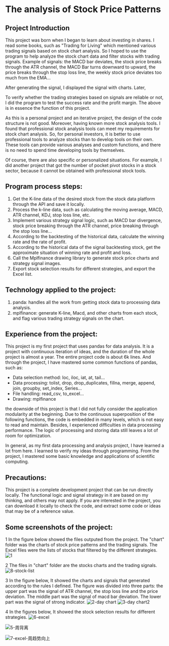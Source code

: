 
# The analysis of Stock Price Patterns

## **Project Introduction**

This project was born when I began to learn about investing in shares. I read some books, such as "Trading for Living" which mentioned various trading signals based on stock chart analysis. So I hoped to use the program to help analyze the stock chart data and filter stocks with trading signals. Example of signals: the MACD bar deviates, the stock price breaks through the ATR channel, the MACD Bar turns downward to upward, the price breaks through the stop loss line, the weekly stock price deviates too much from the EMA...

After generating the signal, I displayed the signal with charts. Later,

To verify whether the trading strategies based on signals are reliable or not, I did the program to test the success rate and the profit margin. The above is in essence the function of this project.

As this is a personal project and an iterative project, the design of the code structure is not good. Moreover, having known more stock analysis tools. I found that professional stock analysis tools can meet my requirements for stock chart analysis. So, for personal investors, it is better to use professional tools to analyze stocks than to develop tools on their own. These tools can provide various analyses and custom functions, and there is no need to spend time developing tools by themselves.

Of course, there are also specific or personalized situations. For example, I did another project that got the number of pocket pivot stocks in a stock sector, because it cannot be obtained with professional stock tools.

## **Program process steps:**

1. Get the K-line data of the desired stock from the stock data platform through the API and save it locally.
2. Process the k-line data, such as calculating the moving average, MACD, ATR channel, KDJ, stop loss line, etc.
3. Implement various strategy signal logic, such as MACD bar divergence, stock price breaking through the ATR channel, price breaking through the stop loss line…
4. According to the backtesting of the historical data, calculate the winning rate and the rate of profit.
5. According to the historical data of the signal backtesting stock, get the approximate situation of winning rate and profit and loss.
6. Call the Mplfinance drawing library to generate stock price charts and strategy signal images.
7. Export stock selection results for different strategies, and export the Excel list.

## **Technology applied to the project:**

1. panda: handles all the work from getting stock data to processing data analysis.
2. mplfinance: generate K-line, Macd, and other charts from each stock, and flag various trading strategy signals on the chart.

## **Experience from the project:**

This project is my first project that uses pandas for data analysis. It is a project with continuous iteration of ideas, and the duration of the whole project is almost a year. The entire project code is about 6k lines. And through the project, I have mastered some common functions of pandas, such as:

- Data selection method: loc, iloc, iat, at, tail…
- Data processing: tolist, drop, drop_duplicates, fillna, merge, append, join, groupby, set_index, Series…
- File handling: read_csv, to_excel…
- Drawing: mplfinance

the downside of this project is that I did not fully consider the application modularity at the beginning. Due to the continuous superposition of the following functions, the code is embedded in many levels, which is not easy to read and maintain. Besides, I experienced difficulties in data processing performance. The logic of processing and storing data still leaves a lot of room for optimization.

In general, as my first data processing and analysis project, I have learned a lot from here. I learned to verify my ideas through programming. From the project, I mastered some basic knowledge and applications of scientific computing.

## **Precautions:**

This project is a complete development project that can be run directly locally. The functional logic and signal strategy in it are based on my thinking, and others may not apply. If you are interested in the project, you can download it locally to check the code, and extract some code or ideas that may be of a reference value.

## **Some screenshots of the project:**

1 In the figure below showed the files outputed from the project. The "chart" folder was the charts of stock price patterns and the trading signals. The Excel files were the lists of stocks that filtered by the different strategies.
![1](https://user-images.githubusercontent.com/5052733/201301299-8123a445-9a17-4e50-802e-6c185fc53dc8.png)
 
 
 
2 The files in "chart" folder  are the stocks charts and the trading signals.
![8-stock-list](https://user-images.githubusercontent.com/5052733/201443477-991c19cf-c4db-4941-96d3-e66a939d0486.png)

3 In the figure below, It showed the charts and signals that generated according to the rules I defined. The figure was divided into three parts: the upper part was the signal of ATR channel, the stop loss line and the price deviation. The middle part was the signal of macd bar deviation. The lower part was the signal of strong indicator.
![2-day chart](https://user-images.githubusercontent.com/5052733/201303918-5f20b3e6-8554-4645-b36b-d2721da5879d.png)
![3-day chart2](https://user-images.githubusercontent.com/5052733/201303951-b9ca45c1-139c-4225-8b44-7f93ebc3583d.png)

4 In the figures below, It showed the stock selection results for different strategies.
![6-excel](https://user-images.githubusercontent.com/5052733/201304066-8b4c1a3a-85bd-4fd4-be45-14f0c02e8ae0.png)

![5-周背离](https://user-images.githubusercontent.com/5052733/201304107-1ac514ed-1d91-47c3-95d1-a212b1a112ba.png)

![7-excel-周趋势向上](https://user-images.githubusercontent.com/5052733/201304139-2759bf86-6f10-400f-a1cb-3e8b1e7d3c3d.png)
